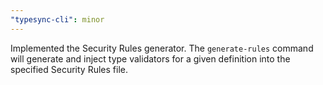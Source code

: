 ```yaml
---
"typesync-cli": minor
---
```


Implemented the Security Rules generator. The `generate-rules` command will generate and inject type validators for a given definition into the specified Security Rules file.
